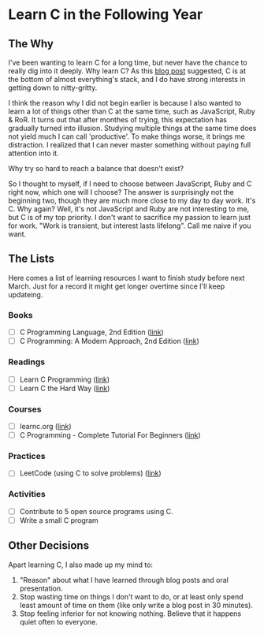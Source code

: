 # Learn C in the Following Year

## The Why

I've been wanting to learn C for a long time, but never have the chance to really
dig into it deeply. Why learn C? As this [blog post][1] suggested, C is at the
bottom of almost everything's stack, and I do have strong interests in getting down
to nitty-gritty.

I think the reason why I did not begin earlier is because I also wanted to learn a 
lot of things other than C at the same time, such as JavaScript, Ruby & RoR.  It
turns out that after monthes of trying, this expectation has gradually turned into 
illusion. Studying multiple things at the same time does not yield much I can
call 'productive'. To make things worse, it brings me distraction.  I realized that
I can never master something without paying full attention into it.

Why try so hard to reach a balance that doesn't exist?

So I thought to myself, if I need to choose between JavaScript, Ruby and C right now,
which one will I choose? The answer is surprisingly not the beginning two, though
they are much more close to my day to day work. It's C. Why again? Well, it's not 
JavaScript and Ruby are not interesting to me, but C is of my top priority. I
don't want to sacrifice my passion to learn just for work. "Work is transient, but
interest lasts lifelong". Call me naive if you want. 

## The Lists

Here comes a list of learning resources I want to finish study before next March.
Just for a record it might get longer overtime since I'll keep updateing.

### Books

- [ ] C Programming Language, 2nd Edition ([link][2])
- [ ] C Programming: A Modern Approach, 2nd Edition ([link][3])

### Readings

- [ ] Learn C Programming ([link][4])
- [ ] Learn C the Hard Way ([link][5])

### Courses

- [ ] learnc.org ([link][6])
- [ ] C Programming - Complete Tutorial For Beginners ([link][7])

### Practices

- [ ] LeetCode (using C to solve problems) ([link][8])

### Activities

- [ ] Contribute to 5 open source programs using C.
- [ ] Write a small C program

## Other Decisions

Apart learning C, I also made up my mind to:

1. "Reason" about what I have learned through blog posts and oral presentation.
2. Stop wasting time on things I don't want to do, or at least only spend least
   amount of time on them (like only write a blog post in 30 minutes).
3. Stop feeling inferior for not knowing nothing. Believe that it happens quiet
   often to everyone.

[1]: http://www.di.unipi.it/~nids/docs/why_you_should_learn_c_but_probably_never_use_it.html
[2]: https://www.amazon.com/Programming-Language-2nd-Brian-Kernighan/dp/0131103628/ref=sr_1_3?ie=UTF8&qid=1519049784&sr=8-3&keywords=c+programming
[3]: https://www.amazon.com/C-Programming-Modern-Approach-2nd/dp/0393979504/ref=sr_1_7?ie=UTF8&qid=1519049784&sr=8-7&keywords=c+programming
[4]: https://www.programiz.com/c-programming
[5]: https://learncodethehardway.org/c/
[6]: http://www.learn-c.org/
[7]: https://www.udemy.com/c-for-technical-interview/
[8]: https://leetcode.com/ 
